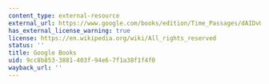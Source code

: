 ```yaml
---
content_type: external-resource
external_url: https://www.google.com/books/edition/Time_Passages/dAIDvUmJ5X4C?hl=en&gbpv=1
has_external_license_warning: true
license: https://en.wikipedia.org/wiki/All_rights_reserved
status: ''
title: Google Books
uid: 9cc8b853-3881-403f-94e6-7f1a38f1f4f0
wayback_url: ''
---
```

